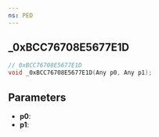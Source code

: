 ```yaml
---
ns: PED
---
```

## _0xBCC76708E5677E1D

```c
// 0xBCC76708E5677E1D
void _0xBCC76708E5677E1D(Any p0, Any p1);
```

## Parameters
* **p0**:
* **p1**:
